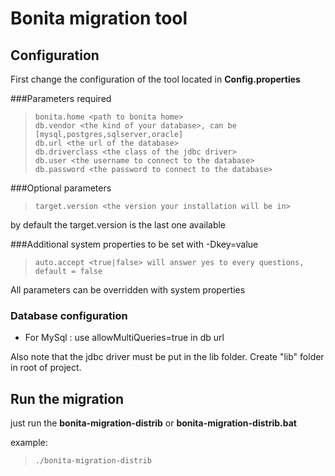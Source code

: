 Bonita migration tool
=======================

Configuration
--------------

First change the configuration of the tool located in **Config.properties**


###Parameters required
>     bonita.home <path to bonita home>
>     db.vendor <the kind of your database>, can be [mysql,postgres,sqlserver,oracle]
>     db.url <the url of the database>
>     db.driverclass <the class of the jdbc driver>
>     db.user <the username to connect to the database>
>     db.password <the password to connect to the database>

###Optional parameters
>     target.version <the version your installation will be in>

by default the target.version is the last one available

###Additional system properties 
to be set with -Dkey=value
>     auto.accept <true|false> will answer yes to every questions, default = false

All parameters can be overridden with system properties

### Database configuration
* For MySql : use allowMultiQueries=true in db url

Also note that the jdbc driver must be put in the lib folder. Create "lib" folder in root of project.

Run the migration
-----------------
just run the **bonita-migration-distrib** or **bonita-migration-distrib.bat**

example:
>     ./bonita-migration-distrib
